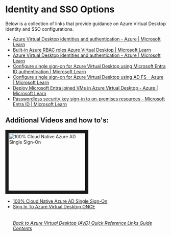 # Identity and SSO Options
Below is a collection of links that provide guidance on Azure Virtual Desktop Identity and SSO configurations.

- [Azure Virtual Desktop identities and authentication - Azure | Microsoft Learn](https://learn.microsoft.com/en-us/azure/virtual-desktop/authentication)
- [Built-in Azure RBAC roles Azure Virtual Desktop | Microsoft Learn](https://learn.microsoft.com/en-us/azure/virtual-desktop/rbac)
- [Azure Virtual Desktop identities and authentication - Azure | Microsoft Learn](https://learn.microsoft.com/en-us/azure/virtual-desktop/authentication#session-host-authentication)
- [Configure single sign-on for Azure Virtual Desktop using Microsoft Entra ID authentication | Microsoft Learn](https://learn.microsoft.com/en-us/azure/virtual-desktop/configure-single-sign-on)
- [Configure single sign-on for Azure Virtual Desktop using AD FS - Azure | Microsoft Learn](https://learn.microsoft.com/en-us/azure/virtual-desktop/configure-adfs-sso)
- [Deploy Microsoft Entra joined VMs in Azure Virtual Desktop - Azure | Microsoft Learn](https://learn.microsoft.com/en-us/azure/virtual-desktop/azure-ad-joined-session-hosts)
- [Passwordless security key sign-in to on-premises resources - Microsoft Entra ID | Microsoft Learn](https://learn.microsoft.com/en-us/entra/identity/authentication/howto-authentication-passwordless-security-key-on-premises#install-the-azure-ad-kerberos-powershell-module)

## Additional Videos and how to's:
<a href="http://www.youtube.com/watch?feature=player_embedded&v=_PrgdDH1oB4" target="_blank"><img src="http://img.youtube.com/vi/_PrgdDH1oB4/0.jpg" 
alt="100% Cloud Native Azure AD Single Sign-On" width="240" height="180" border="10" /></a>

- [100% Cloud Native Azure AD Single Sign-On](https://www.youtube.com/watch?v=_PrgdDH1oB4)
- [Sign In To Azure Virtual Desktop ONCE](https://www.youtube.com/watch?v=_VOEi0cMBvQ)
\
\
\
[*Back to Azure Virtual Desktop (AVD) Quick Reference Links Guide Contents*](https://github.com/chrismihm-ms/AVDQuickLinks/blob/main/README.md#azure-virtual-desktop-avd-quick-reference-links)